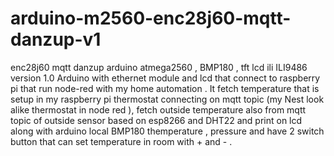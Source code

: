 # arduino-m2560-enc28j60-mqtt-danzup-v1
enc28j60 mqtt  danzup arduino atmega2560 , BMP180 , tft lcd ili ILI9486 
version 1.0
Arduino with ethernet module and lcd  that connect to raspberry pi that run node-red with my home automation .
It fetch temperature that is setup in my raspberry pi thermostat  connecting on mqtt topic (my Nest look alike thermostat in node red ), 
fetch outside temperature also from mqtt topic of outside sensor based on esp8266 and DHT22 and
print on lcd along with arduino local BMP180 themperature , pressure 
and have 2 switch button that can set temperature in room  with +  and - .
